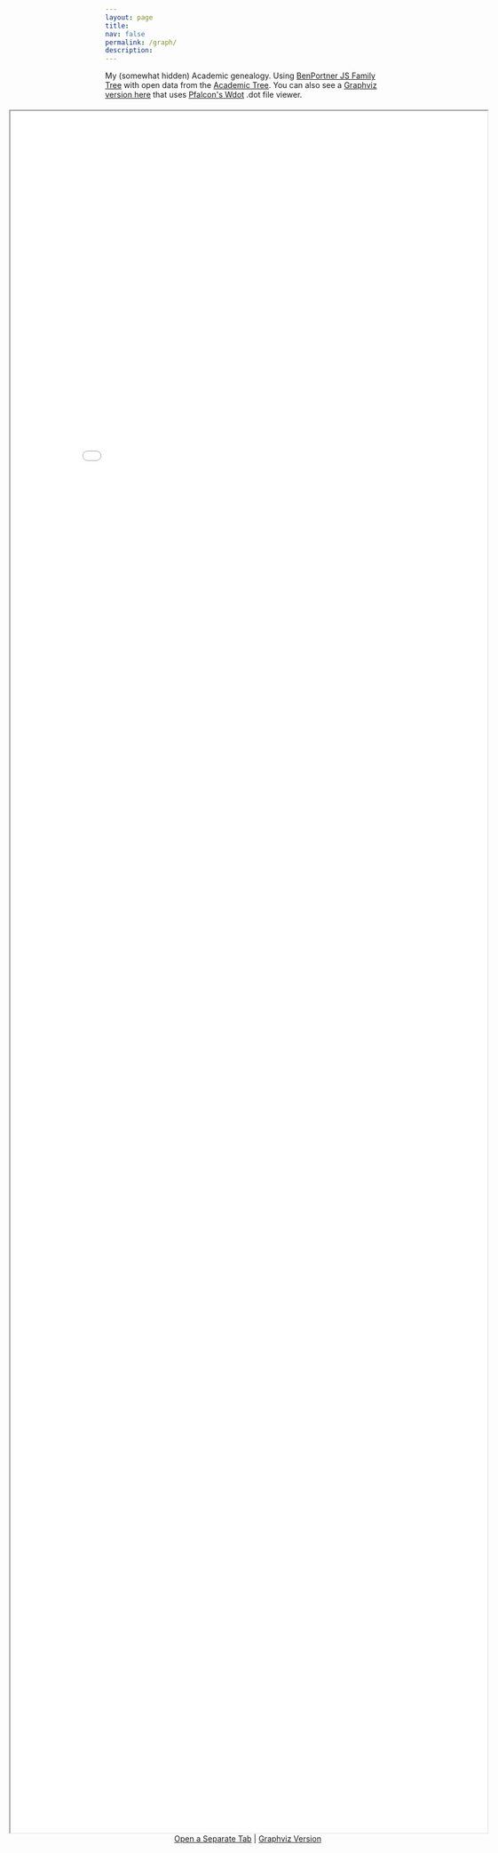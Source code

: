 ```yaml
---
layout: page
title: ‎
nav: false
permalink: /graph/
description: 
---
```


My (somewhat hidden) Academic genealogy. Using <a href="https://github.com/BenPortner/js_family_tree/tree/master">BenPortner JS Family Tree</a> with open data from the <a href="https://academictree.org/">Academic Tree</a>.
You can also see a <a href="/assets/graph.html">Graphviz version here</a> that uses <a href="https://github.com/pfalcon/wdot" target="_blank">Pfalcon's Wdot</a> .dot file viewer.

<style>
    #fulldiv {
        position: absolute;
        left: 50px;
        width: calc(100% - 100px);
        height: calc(80% - 100px);
        padding: 5px;
        text-align: center;
    }
</style>
<div id="fulldiv" class="col text-justify p-0" >
    <iframe frameborder="1" src="/assets/graphX.html" id="myIframe" style="position: relative; height: 100%; width: 100%;">
    </iframe>
    <a href="/assets/graphX.html" target="_blank">Open a Separate Tab</a>   |   <a href="/assets/graphX.html" target="_blank">Graphviz Version</a> 
</div>

<!--
Options: 
https://github.com/AdeelK93/collapsibleTree
https://gist.github.com/rebeccasc/b4ce160b99aa5316866d6866713d85dd#file-tree-js-L68-L80
-->